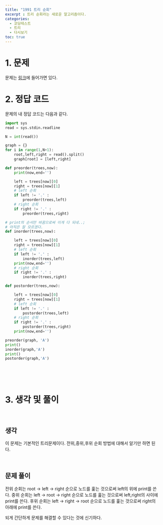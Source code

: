 ```yaml
---
title: "1991 트리 순회"
excerpt : 트리 순회라는 새로운 알고리즘이다.
categories:
  - 코딩테스트
  - 트리
  - 다시보기
toc: true
---
```

  
# 1. 문제
문제는 [링크](https://www.acmicpc.net/problem/1991)에 들어가면 있다.

# 2. 정답 코드

문제의 내 정답 코드는 다음과 같다.

```python
import sys
read = sys.stdin.readline

N = int(read())

graph = {}
for i in range(1,N+1):
    root,left,right = read().split()
    graph[root] = [left,right]

def preorder(trees,now):
    print(now,end='')

    left = trees[now][0]
    right = trees[now][1]
    # left 순회
    if left != '.' :
        preorder(trees,left)
    # right 순회
    if right != '.' :
        preorder(trees,right)

# print의 순서만 바꿈으로써 이게 다 되네..;
# 아직은 잘 모르겠다.
def inorder(trees,now):

    left = trees[now][0]
    right = trees[now][1]
    # left 순회
    if left != '.' :
        inorder(trees,left)
    print(now,end='')
    # right 순회
    if right != '.' :
        inorder(trees,right)

def postorder(trees,now):

    left = trees[now][0]
    right = trees[now][1]
    # left 순회
    if left != '.' :
        postorder(trees,left)
    # right 순회
    if right != '.' :
        postorder(trees,right)
    print(now,end='')

preorder(graph, 'A')
print()
inorder(graph,'A')
print()
postorder(graph,'A')


```

<br/><br/><br/>

# 3. 생각 및 풀이

<br/> 

## 생각
이 문제는 기본적인 트리문제이다. 전위,중위,후위 순회 방법에 대해서 알기만 하면 된다.

<br/>

## 문제 풀이

전위 순회는 root -> left -> right 순으로 노드를 훑는 것으로써 left의 위에 print를 쓴다.
중위 순회는 left -> root -> right 순으로 노드를 훑는 것으로써 left,right의 사이에 print를 쓴다.
후위 순회는 left -> right -> root 순으로 노드를 훑는 것으로써 right의 아래에 print를 쓴다.

되게 간단하게 문제를 해결할 수 있다는 것에 신기하다.